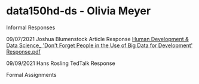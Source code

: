 # data150hd-ds - Olivia Meyer

Informal Responses 

09/07/2021 Joshua Blumenstock Article Response 
[Human Development & Data Science_ 'Don't Forget People in the Use of Big Data for Development' Response.pdf](https://github.com/otmeyer/data150hd-ds/files/7139188/Human.Development.Data.Science_.Don.t.Forget.People.in.the.Use.of.Big.Data.for.Development.Response.pdf)

09/09/2021 Hans Rosling TedTalk Response

Formal Assignments
